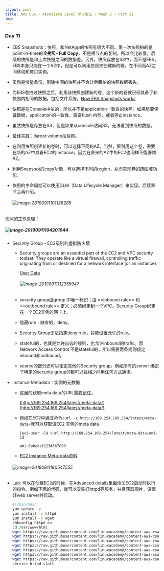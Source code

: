 ```yaml
---
layout: post
title: AWS CSA - Associate Level 学习笔记 - Week 2 - Part II
img: 
---
```


### Day 11

- EBS Snapshots：快照，和NetApp的快照有很大不同。第一次快照拍的是point-in-time的**全拷贝- Full Copy**，不是根节点的复制，所以会比较慢。后续的快照是和上次快照之间的数据差。另外，快照存放在S3中，而不是EBS。EBS本身只能在一个AZ中，但是可以利用快照来创建新的卷，在不同而AZ之间移动和拷贝实例。

- 虽然是增量备份，删除中间的快照并不会让后面拍的快照数据丢失。

- 为EBS卷拍过快照之后，利用该快照创建新的卷，这个新的卷就已经具备了和快照内相同的数据。包括文件系统。[How EBS Snapshots works](https://docs.aws.amazon.com/AWSEC2/latest/UserGuide/EBSSnapshots.html)

- 快照是在Console中拍的，所以并不是application一致性的快照。如果想要保证数据，application的一致性，需要flush 内存，或者停止instance。

- 虽然快照是存放在S3，但是如果从console访问S3，无法看到快照的数据。

- 最佳实践：为root volume拍快照。

- 在利用快照创建新的卷时，可以选择不同的AZ。当然，要利用这个卷，需要在新的AZ中具备EC2的Instance。因为在原来的AZ中的EC2也同样不能够跨AZ。

- 利用Snapshot的copy功能，可以选择不同的region，从而实现卷的跨区域功能。

- 快照的生命周期可以使用DLM（Data Lifecycle Manager）来实现。后续章节会再介绍。

  ###### ![image-20190911101128285](../assets/img/image-20190911101128285.png)

快照的工作原理：

##### ![image-20190911104201944](../assets/img/image-20190911104201944.png)



- Security Group - EC2级别的虚拟防火墙

  - Security groups are an essential part of the EC2 and VPC security toolset. They operate like a virtual firewall, controlling traffic originating from or destined for a network interface (or an instance).

    [User Data](https://github.com/linuxacademy/content-aws-csa2019/blob/master/lesson_files/03_compute/Topic1_Fundamentals/05_SecurityGroups/userdata1.txt)

    ###### ![image-20190911112355947](../assets/img/image-20190911112355947.png)

  - security group由group ID唯一标识；由 ==inbound rule== 和 ==outbound rule== 定义；必须绑定到一个VPC。Security Group绑定在一个EC2实例的网卡上。

  - 隐藏rule：缺省的，deny。

  - Security Group无法指定deny rule，只能设置允许的rule。

  - stateful的，也就是允许出去的规则，也允许inbound的trafic。而Network Access Control 不是stateful的，所以需要两条规则规定inbound和outbound。

  - source的部分还可以指定其他的Security group。例如所有的server 绑定了特定的security group的都可以互相之间用任何方式通讯。

- Instance Metadata：实例的元数据

  - 这里的获取meta data的URL需要记住。

    [http://169.254.169.254/latest/meta-data/](http://169.254.169.254/latest/meta-data/)

  - 例如在EC2中通过命令`curl -s http://169.254.169.254/latest/meta-data/`就可以获取该EC2 实例的meta data。

    `[ec2-user ~]$ curl http://169.254.169.254/latest/meta-data/ami-id `

    `ami-0abcdef1234567890`

  - [EC2 Instance Meta-data资料](https://docs.aws.amazon.com/AWSEC2/latest/UserGuide/ec2-instance-metadata.html)

  ###### ![image-20190911180547555](../assets/img/image-20190911180547555.png)

- Lab: 可以在创建EC2的时候，在Advanced details里面添加EC2启动时执行的指令。例如下面的代码，就可以安装好httpd等服务，并且获取图片，设置好web server并启动。

  ```bash
  #!/bin/bash
  yum update -y
  yum install -y httpd
  yum install -y wget
  chkconfig httpd on
  cd /var/www/html
  wget https://raw.githubusercontent.com/linuxacademy/content-aws-csa2019/master/lab_files/03_compute/creating_an_ec2_instance/index.html
  wget https://raw.githubusercontent.com/linuxacademy/content-aws-csa2019/master/lab_files/03_compute/creating_an_ec2_instance/catanimated.gif
  wget https://raw.githubusercontent.com/linuxacademy/content-aws-csa2019/master/lab_files/03_compute/creating_an_ec2_instance/rainbow.gif
  wget https://raw.githubusercontent.com/linuxacademy/content-aws-csa2019/master/lab_files/03_compute/creating_an_ec2_instance/penny.jpeg
  wget https://raw.githubusercontent.com/linuxacademy/content-aws-csa2019/master/lab_files/03_compute/creating_an_ec2_instance/roffle.jpeg
  wget https://raw.githubusercontent.com/linuxacademy/content-aws-csa2019/master/lab_files/03_compute/creating_an_ec2_instance/truffs.jpeg
  wget https://raw.githubusercontent.com/linuxacademy/content-aws-csa2019/master/lab_files/03_compute/creating_an_ec2_instance/winkie.jpeg
  service httpd start
  ```

  

